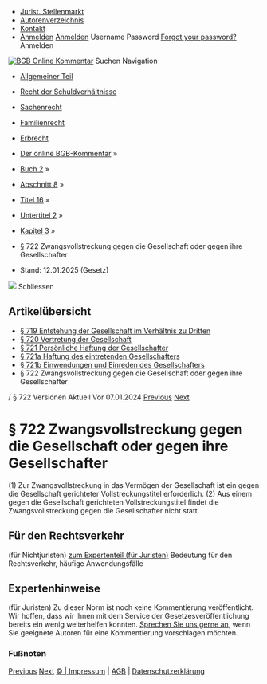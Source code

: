   * [Jurist. Stellenmarkt](https://bgb.kommentar.de/Buch-2/Abschnitt-8/Titel-16/Untertitel-2/Kapitel-3/</job-board> "Jurist. Stellenmarkt")
  * [Autorenverzeichnis](https://bgb.kommentar.de/Buch-2/Abschnitt-8/Titel-16/Untertitel-2/Kapitel-3/</Autorenverzeichnis> "Autorenverzeichnis")
  * [Kontakt](https://bgb.kommentar.de/Buch-2/Abschnitt-8/Titel-16/Untertitel-2/Kapitel-3/</Kontakt>)
  * [Anmelden](https://bgb.kommentar.de/Buch-2/Abschnitt-8/Titel-16/Untertitel-2/Kapitel-3/<#login> "show login form") [Anmelden](https://bgb.kommentar.de/Buch-2/Abschnitt-8/Titel-16/Untertitel-2/Kapitel-3/<#> "hide login form") Username Password
[Forgot your password?](https://bgb.kommentar.de/Buch-2/Abschnitt-8/Titel-16/Untertitel-2/Kapitel-3/</user/forgotpassword>) Anmelden 


[![BGB Online Kommentar](https://bgb.kommentar.de/extension/bgb/design/bgb/images/logo.png)](https://bgb.kommentar.de/Buch-2/Abschnitt-8/Titel-16/Untertitel-2/Kapitel-3/</> "BGB Online Kommentar")
Suchen
Navigation
  * [Allgemeiner Teil](https://bgb.kommentar.de/Buch-2/Abschnitt-8/Titel-16/Untertitel-2/Kapitel-3/</Buch-1>)
  * [Recht der Schuldverhältnisse](https://bgb.kommentar.de/Buch-2/Abschnitt-8/Titel-16/Untertitel-2/Kapitel-3/</Buch-2>)
  * [Sachenrecht](https://bgb.kommentar.de/Buch-2/Abschnitt-8/Titel-16/Untertitel-2/Kapitel-3/</Buch-3>)
  * [Familienrecht](https://bgb.kommentar.de/Buch-2/Abschnitt-8/Titel-16/Untertitel-2/Kapitel-3/</Buch-4>)
  * [Erbrecht](https://bgb.kommentar.de/Buch-2/Abschnitt-8/Titel-16/Untertitel-2/Kapitel-3/</Buch-5>)


  * [Der online BGB-Kommentar](https://bgb.kommentar.de/Buch-2/Abschnitt-8/Titel-16/Untertitel-2/Kapitel-3/</>) »
  * [Buch 2](https://bgb.kommentar.de/Buch-2/Abschnitt-8/Titel-16/Untertitel-2/Kapitel-3/</Buch-2>) »
  * [Abschnitt 8](https://bgb.kommentar.de/Buch-2/Abschnitt-8/Titel-16/Untertitel-2/Kapitel-3/</Buch-2/Abschnitt-8>) »
  * [Titel 16](https://bgb.kommentar.de/Buch-2/Abschnitt-8/Titel-16/Untertitel-2/Kapitel-3/</Buch-2/Abschnitt-8/Titel-16>) »
  * [Untertitel 2](https://bgb.kommentar.de/Buch-2/Abschnitt-8/Titel-16/Untertitel-2/Kapitel-3/</Buch-2/Abschnitt-8/Titel-16/Untertitel-2>) »
  * [Kapitel 3](https://bgb.kommentar.de/Buch-2/Abschnitt-8/Titel-16/Untertitel-2/Kapitel-3/</Buch-2/Abschnitt-8/Titel-16/Untertitel-2/Kapitel-3>) »
  * § 722 Zwangsvollstreckung gegen die Gesellschaft oder gegen ihre Gesellschafter 
  * Stand: 12.01.2025 (Gesetz) 


![](https://vg01.met.vgwort.de/na/1c9909529ead4f509072c06d9081a7d5)
Schliessen 
## Artikelübersicht
  * [ § 719 Entstehung der Gesellschaft im Verhältnis zu Dritten ](https://bgb.kommentar.de/Buch-2/Abschnitt-8/Titel-16/Untertitel-2/Kapitel-3/</Buch-2/Abschnitt-8/Titel-16/Untertitel-2/Kapitel-3/Entstehung-der-Gesellschaft-im-Verhaeltnis-zu-Dritten>)
  * [ § 720 Vertretung der Gesellschaft ](https://bgb.kommentar.de/Buch-2/Abschnitt-8/Titel-16/Untertitel-2/Kapitel-3/</Buch-2/Abschnitt-8/Titel-16/Untertitel-2/Kapitel-3/Vertretung-der-Gesellschaft>)
  * [ § 721 Persönliche Haftung der Gesellschafter ](https://bgb.kommentar.de/Buch-2/Abschnitt-8/Titel-16/Untertitel-2/Kapitel-3/</Buch-2/Abschnitt-8/Titel-16/Untertitel-2/Kapitel-3/Persoenliche-Haftung-der-Gesellschafter>)
  * [ § 721a Haftung des eintretenden Gesellschafters ](https://bgb.kommentar.de/Buch-2/Abschnitt-8/Titel-16/Untertitel-2/Kapitel-3/</Buch-2/Abschnitt-8/Titel-16/Untertitel-2/Kapitel-3/Haftung-des-eintretenden-Gesellschafters>)
  * [ § 721b Einwendungen und Einreden des Gesellschafters ](https://bgb.kommentar.de/Buch-2/Abschnitt-8/Titel-16/Untertitel-2/Kapitel-3/</Buch-2/Abschnitt-8/Titel-16/Untertitel-2/Kapitel-3/Einwendungen-und-Einreden-des-Gesellschafters>)
  * § 722 Zwangsvollstreckung gegen die Gesellschaft oder gegen ihre Gesellschafter 


/ § 722 
Versionen  Aktuell Vor 07.01.2024
[Previous](https://bgb.kommentar.de/Buch-2/Abschnitt-8/Titel-16/Untertitel-2/Kapitel-3/</Buch-2/Abschnitt-8/Titel-16/Untertitel-2/Kapitel-3/Einwendungen-und-Einreden-des-Gesellschafters> "§ 721b Einwendungen und Einreden des Gesellschafters") [Next](https://bgb.kommentar.de/Buch-2/Abschnitt-8/Titel-16/Untertitel-2/Kapitel-3/</Buch-2/Abschnitt-8/Titel-16/Untertitel-2/Kapitel-4/Gruende-fuer-das-Ausscheiden-Zeitpunkt-des-Ausscheidens> "§ 723 Gründe für das Ausscheiden; Zeitpunkt des Ausscheidens")
# § 722 Zwangsvollstreckung gegen die Gesellschaft oder gegen ihre Gesellschafter
(1) Zur Zwangsvollstreckung in das Vermögen der Gesellschaft ist ein gegen die Gesellschaft gerichteter Vollstreckungstitel erforderlich.
(2) Aus einem gegen die Gesellschaft gerichteten Vollstreckungstitel findet die Zwangsvollstreckung gegen die Gesellschafter nicht statt.
## Für den Rechtsverkehr 
(für Nichtjuristen)
[zum Expertenteil (für Juristen)](https://bgb.kommentar.de/Buch-2/Abschnitt-8/Titel-16/Untertitel-2/Kapitel-3/<#expertenhinweise>)
Bedeutung für den Rechtsverkehr, häufige Anwendungsfälle
## Expertenhinweise
(für Juristen)
Zu dieser Norm ist noch keine Kommentierung veröffentlicht. Wir hoffen, dass wir Ihnen mit dem Service der Gesetzesveröffentlichung bereits ein wenig weiterhelfen konnten. [Sprechen Sie uns gerne an](https://bgb.kommentar.de/Buch-2/Abschnitt-8/Titel-16/Untertitel-2/Kapitel-3/</Kontakt>), wenn Sie geeignete Autoren für eine Kommentierung vorschlagen möchten. 
### Fußnoten
[Previous](https://bgb.kommentar.de/Buch-2/Abschnitt-8/Titel-16/Untertitel-2/Kapitel-3/</Buch-2/Abschnitt-8/Titel-16/Untertitel-2/Kapitel-3/Einwendungen-und-Einreden-des-Gesellschafters> "§ 721b Einwendungen und Einreden des Gesellschafters") [Next](https://bgb.kommentar.de/Buch-2/Abschnitt-8/Titel-16/Untertitel-2/Kapitel-3/</Buch-2/Abschnitt-8/Titel-16/Untertitel-2/Kapitel-4/Gruende-fuer-das-Ausscheiden-Zeitpunkt-des-Ausscheidens> "§ 723 Gründe für das Ausscheiden; Zeitpunkt des Ausscheidens")
[© | Impressum](https://bgb.kommentar.de/Buch-2/Abschnitt-8/Titel-16/Untertitel-2/Kapitel-3/</Kontakt>) | [AGB](https://bgb.kommentar.de/Buch-2/Abschnitt-8/Titel-16/Untertitel-2/Kapitel-3/</AGB>) | [Datenschutzerklärung](https://bgb.kommentar.de/Buch-2/Abschnitt-8/Titel-16/Untertitel-2/Kapitel-3/</Datenschutzerklaerung-fuer-Leser>)
